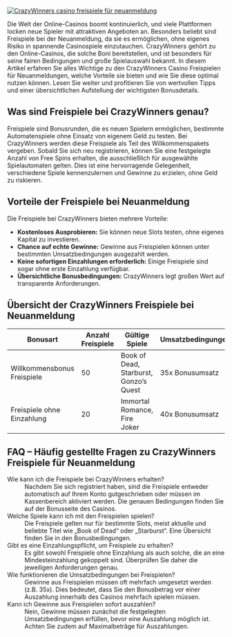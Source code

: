 [![CrazyWinners casino freispiele für neuanmeldung](https://123-caf.pages.dev/gitsignup.png)](https://vrmoo.ru/Bt82HjjY)

<p>Die Welt der Online-Casinos boomt kontinuierlich, und viele Plattformen locken neue Spieler mit attraktiven Angeboten an. Besonders beliebt sind Freispiele bei der Neuanmeldung, da sie es ermöglichen, ohne eigenes Risiko in spannende Casinospiele einzutauchen. CrazyWinners gehört zu den Online-Casinos, die solche Boni bereitstellen, und ist besonders für seine fairen Bedingungen und große Spielauswahl bekannt. In diesem Artikel erfahren Sie alles Wichtige zu den CrazyWinners Casino Freispielen für Neuanmeldungen, welche Vorteile sie bieten und wie Sie diese optimal nutzen können. Lesen Sie weiter und profitieren Sie von wertvollen Tipps und einer übersichtlichen Aufstellung der wichtigsten Bonusdetails.</p>  <h2>Was sind Freispiele bei CrazyWinners genau?</h2> <p>Freispiele sind Bonusrunden, die es neuen Spielern ermöglichen, bestimmte Automatenspiele ohne Einsatz von eigenem Geld zu testen. Bei CrazyWinners werden diese Freispiele als Teil des Willkommenspakets vergeben. Sobald Sie sich neu registrieren, können Sie eine festgelegte Anzahl von Free Spins erhalten, die ausschließlich für ausgewählte Spielautomaten gelten. Dies ist eine hervorragende Gelegenheit, verschiedene Spiele kennenzulernen und Gewinne zu erzielen, ohne Geld zu riskieren.</p>  <h2>Vorteile der Freispiele bei Neuanmeldung</h2> <p>Die Freispiele bei CrazyWinners bieten mehrere Vorteile:</p> <ul> <li><strong>Kostenloses Ausprobieren:</strong> Sie können neue Slots testen, ohne eigenes Kapital zu investieren.</li> <li><strong>Chance auf echte Gewinne:</strong> Gewinne aus Freispielen können unter bestimmten Umsatzbedingungen ausgezahlt werden.</li> <li><strong>Keine sofortigen Einzahlungen erforderlich:</strong> Einige Freispiele sind sogar ohne erste Einzahlung verfügbar.</li> <li><strong>Übersichtliche Bonusbedingungen:</strong> CrazyWinners legt großen Wert auf transparente Anforderungen.</li> </ul>  <h2>Übersicht der CrazyWinners Freispiele bei Neuanmeldung</h2> <table> <thead> <tr> <th>Bonusart</th> <th>Anzahl Freispiele</th> <th>Gültige Spiele</th> <th>Umsatzbedingungen</th> <th>Mindest-/Höchstbetrag</th> </tr> </thead> <tbody> <tr> <td>Willkommensbonus Freispiele</td> <td>50</td> <td>Book of Dead, Starburst, Gonzo’s Quest</td> <td>35x Bonusumsatz</td> <td>Min. Einzahlung 10€, Max. Auszahlung 500€</td> </tr> <tr> <td>Freispiele ohne Einzahlung</td> <td>20</td> <td>Immortal Romance, Fire Joker</td> <td>40x Bonusumsatz</td> <td>Keine Einzahlung nötig, Max. Auszahlung 100€</td> </tr> </tbody> </table>  <h2>FAQ – Häufig gestellte Fragen zu CrazyWinners Freispiele für Neuanmeldung</h2> <dl> <dt>Wie kann ich die Freispiele bei CrazyWinners erhalten?</dt> <dd>Nachdem Sie sich registriert haben, sind die Freispiele entweder automatisch auf Ihrem Konto gutgeschrieben oder müssen im Kassenbereich aktiviert werden. Die genauen Bedingungen finden Sie auf der Bonusseite des Casinos.</dd>  <dt>Welche Spiele kann ich mit den Freispielen spielen?</dt> <dd>Die Freispiele gelten nur für bestimmte Slots, meist aktuelle und beliebte Titel wie „Book of Dead“ oder „Starburst“. Eine Übersicht finden Sie in den Bonusbedingungen.</dd>  <dt>Gibt es eine Einzahlungspflicht, um Freispiele zu erhalten?</dt> <dd>Es gibt sowohl Freispiele ohne Einzahlung als auch solche, die an eine Mindesteinzahlung gekoppelt sind. Überprüfen Sie daher die jeweiligen Anforderungen genau.</dd>  <dt>Wie funktionieren die Umsatzbedingungen bei Freispielen?</dt> <dd>Gewinne aus Freispielen müssen oft mehrfach umgesetzt werden (z.B. 35x). Dies bedeutet, dass Sie den Bonusbetrag vor einer Auszahlung innerhalb des Casinos mehrfach spielen müssen.</dd>  <dt>Kann ich Gewinne aus Freispielen sofort auszahlen?</dt> <dd>Nein, Gewinne müssen zunächst die festgelegten Umsatzbedingungen erfüllen, bevor eine Auszahlung möglich ist. Achten Sie zudem auf Maximalbeträge für Auszahlungen.</dd> </dl>